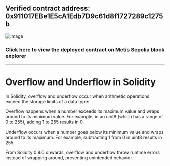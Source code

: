 ## Verified contract address: 0x911017EBe1E5cA1Edb7D9c61d8f1727289c1275b

![image](https://github.com/user-attachments/assets/b81eebda-0b2f-4e05-a9b5-68709f7e5859)

### Click [here](https://sepolia-explorer.metisdevops.link/address/0x911017EBe1E5cA1Edb7D9c61d8f1727289c1275b#code) to view the deployed contract on Metis Sepolia block explorer

---

# Overflow and Underflow in Solidity

In Solidity, overflow and underflow occur when arithmetic operations exceed the storage limits of a data type:

Overflow happens when a number exceeds its maximum value and wraps around to its minimum value. For example, in an uint8 (which has a range of 0 to 255), adding 1 to 255 results in 0.

Underflow occurs when a number goes below its minimum value and wraps around to its maximum. For example, subtracting 1 from 0 in uint8 results in 255.

From Solidity 0.8.0 onwards, overflow and underflow throw runtime errors instead of wrapping around, preventing unintended behavior.

